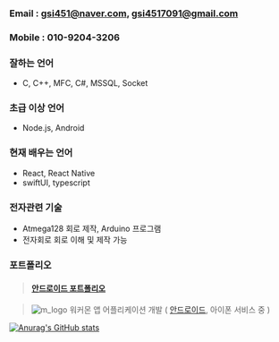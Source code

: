 ### Email : gsi451@naver.com, gsi4517091@gmail.com
### Mobile : 010-9204-3206

### 잘하는 언어
- C, C++, MFC, C#, MSSQL, Socket

### 초급 이상 언어
- Node.js, Android

### 현재 배우는 언어
- React, React Native
- swiftUI, typescript

### 전자관련 기술
- Atmega128 회로 제작, Arduino 프로그램
- 전자회로 회로 이해 및 제작 가능

### 포트폴리오
> #### [안드로이드 포트폴리오](https://gsi451.github.io/gsi451/Portfolio/android/Androidportfolio.html)

> ![m_logo](https://user-images.githubusercontent.com/119641015/224465580-0a0890e3-94d0-4d0b-a50a-a70222b2a8a7.png) 워커몬 앱 어플리케이션 개발
( [안드로이드](https://play.google.com/store/apps/details?id=com.workermon.jobgood), 아이폰 서비스 중 )

[![Anurag's GitHub stats](https://github-readme-stats.vercel.app/api?username=gsi451)](https://github.com/gsi451/github-readme-stats)
